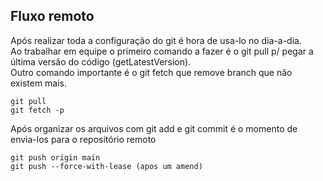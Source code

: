 ## Fluxo  remoto
Após realizar toda a configuração do  git é hora de usa-lo no dia-a-dia.  
Ao trabalhar em equipe o primeiro comando a fazer é o git pull p/ pegar  a última versão do código (getLatestVersion).  
Outro comando importante é o git fetch que remove branch que não existem mais.
```
git pull
git fetch -p
```

Após organizar os arquivos com git add e git commit é o momento de envia-los para o repositório remoto
```
git push origin main
git push --force-with-lease (apos um amend)
```